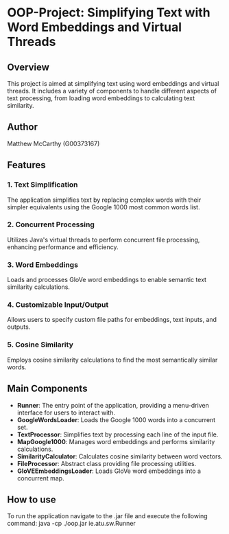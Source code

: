 # OOP-Project: Simplifying Text with Word Embeddings and Virtual Threads

## Overview

This project is aimed at simplifying text using word embeddings and virtual threads. It includes a variety of components to handle different aspects of text processing, from loading word embeddings to calculating text similarity.

## Author

Matthew McCarthy (G00373167)

## Features

### 1. Text Simplification
The application simplifies text by replacing complex words with their simpler equivalents using the Google 1000 most common words list.

### 2. Concurrent Processing
Utilizes Java's virtual threads to perform concurrent file processing, enhancing performance and efficiency.

### 3. Word Embeddings
Loads and processes GloVe word embeddings to enable semantic text similarity calculations.

### 4. Customizable Input/Output
Allows users to specify custom file paths for embeddings, text inputs, and outputs.

### 5. Cosine Similarity
Employs cosine similarity calculations to find the most semantically similar words.

## Main Components

- **Runner**: The entry point of the application, providing a menu-driven interface for users to interact with.
- **GoogleWordsLoader**: Loads the Google 1000 words into a concurrent set.
- **TextProcessor**: Simplifies text by processing each line of the input file.
- **MapGoogle1000**: Manages word embeddings and performs similarity calculations.
- **SimilarityCalculator**: Calculates cosine similarity between word vectors.
- **FileProcessor**: Abstract class providing file processing utilities.
- **GloVEEmbeddingsLoader**: Loads GloVe word embeddings into a concurrent map.

## How to use
To run the application navigate to the .jar file and execute the following command: 
java -cp ./oop.jar ie.atu.sw.Runner
